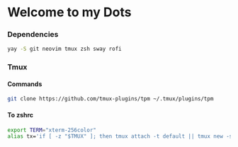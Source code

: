 # Welcome to my Dots

### Dependencies
```bash
yay -S git neovim tmux zsh sway rofi 
```

### Tmux

#### Commands
```bash
git clone https://github.com/tmux-plugins/tpm ~/.tmux/plugins/tpm
```
#### To zshrc
```bash
export TERM="xterm-256color"
alias tx='if [ -z "$TMUX" ]; then tmux attach -t default || tmux new -s default; fi;'
```
